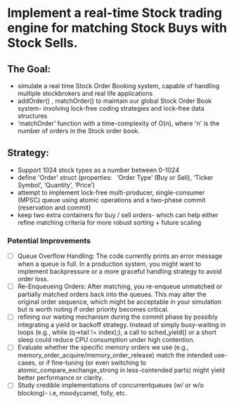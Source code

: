 # Implement a real-time Stock trading engine for matching Stock Buys with Stock Sells.
## The Goal:
- simulate a real time Stock Order Booking system, capable of handling multiple stockbrokers and real life applications
- addOrder() , matchOrder() to maintain our global Stock Order Book system- involving lock-free coding strategies and lock-free data structures
- ‘matchOrder’ function with a time-complexity of O(n), where 'n' is the number of orders in the Stock order book.
## Strategy:
- Support 1024 stock types as a number between 0-1024
- define 'Order' struct (properties:  ‘Order Type’ (Buy or Sell), ‘Ticker Symbol’, ‘Quantity’, ‘Price’)
- attempt to implement lock-free multi-producer, single-consumer (MPSC) queue using atomic operations and a two-phase commit (reservation and commit)
- keep two extra containers for buy / sell orders- which can help either refine matching criteria for more robust sorting + future scaling

### Potential Improvements
- [ ] Queue Overflow Handling:
The code currently prints an error message when a queue is full. In a production system, you might want to implement backpressure or a more graceful handling strategy to avoid order loss.
- [ ] Re-Enqueueing Orders:
After matching, you re-enqueue unmatched or partially matched orders back into the queues. This may alter the original order sequence, which might be acceptable in your simulation but is worth noting if order priority becomes critical.
- [ ] refining our waiting mechanism during the commit phase by possibly integrating a yield or backoff strategy. Instead of simply busy-waiting in loops (e.g., while (q->tail != index);), a call to sched_yield() or a short sleep could reduce CPU consumption under high contention.
- [ ] Evaluate whether the specific memory orders we use (e.g., memory_order_acquire/memory_order_release) match the intended use-cases, or if fine-tuning (or even switching to atomic_compare_exchange_strong in less-contended parts) might yield better performance or clarity.
- [ ] Study credible implementations of concurrentqueues (w/ or w/o blocking)- i.e, moodycamel, folly, etc.
